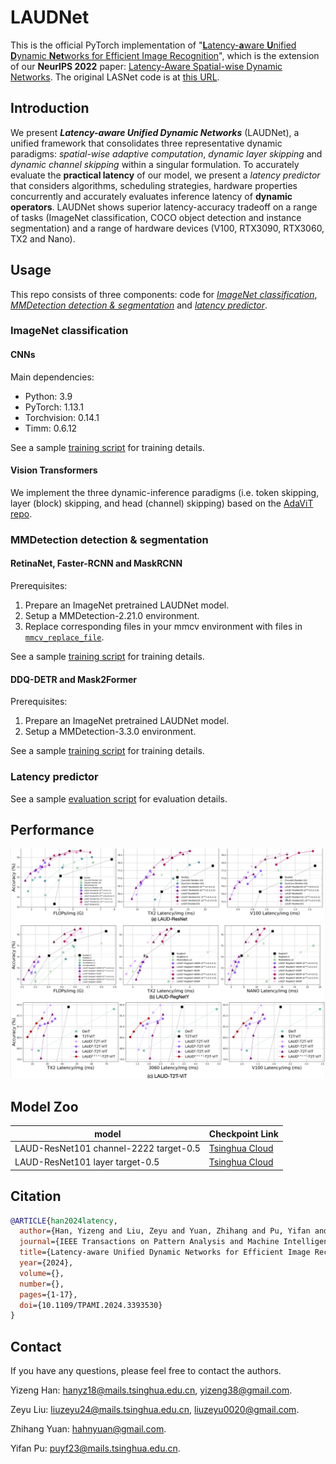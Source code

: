 # LAUDNet

This is the official PyTorch implementation of "[**L**atency-**a**ware **U**nified **D**ynamic **Net**works for Efficient Image Recognition](https://arxiv.org/pdf/2308.15949.pdf)", which is the extension of our **NeurIPS 2022** paper: [Latency-Aware Spatial-wise Dynamic Networks](https://arxiv.org/abs/2210.06223). The original LASNet code is at [this URL](https://github.com/LeapLabTHU/LASNet).

## Introduction

We present ***Latency-aware Unified Dynamic Networks*** (LAUDNet), a unified framework that consolidates three representative dynamic paradigms: *spatial-wise adaptive computation*, *dynamic layer skipping* and *dynamic channel skipping* within a singular formulation. To accurately evaluate the **practical latency** of our model, we present a *latency predictor* that considers algorithms, scheduling strategies, hardware properties concurrently and accurately evaluates inference latency of **dynamic operators**. LAUDNet shows superior latency-accuracy tradeoff on a range of tasks (ImageNet classification, COCO object detection and instance segmentation) and a range of hardware devices (V100, RTX3090, RTX3060, TX2 and Nano).

## Usage

This repo consists of three components: code for *[ImageNet classification](imagenet_classification)*, *[MMDetection detection &amp; segmentation](mmdetection-2.21.0)* and *[latency predictor](DyNetSimulator)*.

### ImageNet classification
#### CNNs
Main dependencies:

- Python: 3.9
- PyTorch: 1.13.1
- Torchvision: 0.14.1
- Timm: 0.6.12

See a sample [training script](imagenet_classification/train_scripts.sh) for training details.

#### Vision Transformers

We implement the three dynamic-inference paradigms (i.e. token skipping, layer (block) skipping, and head (channel) skipping) based on the [AdaViT repo](https://www.github.com/MengLcool/AdaViT/tree/main).

### MMDetection detection & segmentation

#### RetinaNet, Faster-RCNN and MaskRCNN

Prerequisites:

1. Prepare an ImageNet pretrained LAUDNet model.
2. Setup a MMDetection-2.21.0 environment.
3. Replace corresponding files in your mmcv environment with files in [`mmcv_replace_file`](mmdetection-2.21.0/mmcv_replace_file).

See a sample [training script](mmdetection-2.21.0/tools/scripts_LAUDNet.sh) for training details.

#### DDQ-DETR and Mask2Former

Prerequisites:

1. Prepare an ImageNet pretrained LAUDNet model.
2. Setup a MMDetection-3.3.0 environment.

See a sample [training script](mmdetection-3.3.0/tools/scripts_LAUDNet.sh) for training details.

### Latency predictor

See a sample [evaluation script](DyNetSimulator/eval_example.py) for evaluation details.

## Performance

<img src="./assets/laudnet_main_results.png" alt="fig1"/>

## Model Zoo

| model                                  | Checkpoint Link                                                           |
| -------------------------------------- | ------------------------------------------------------------------------- |
| LAUD-ResNet101 channel-2222 target-0.5 | [Tsinghua Cloud](https://cloud.tsinghua.edu.cn/f/94cce94acd6a4b4fbd2b/?dl=1) |
| LAUD-ResNet101 layer target-0.5        | [Tsinghua Cloud](https://cloud.tsinghua.edu.cn/f/9b5fc0cab64b4ed2badb/?dl=1) |

## Citation

```bibtex
@ARTICLE{han2024latency,
  author={Han, Yizeng and Liu, Zeyu and Yuan, Zhihang and Pu, Yifan and Wang, Chaofei and Song, Shiji and Huang, Gao},
  journal={IEEE Transactions on Pattern Analysis and Machine Intelligence}, 
  title={Latency-aware Unified Dynamic Networks for Efficient Image Recognition}, 
  year={2024},
  volume={},
  number={},
  pages={1-17},
  doi={10.1109/TPAMI.2024.3393530}
}
```



## Contact

If you have any questions, please feel free to contact the authors.

Yizeng Han: [hanyz18@mails.tsinghua.edu.cn](mailto:hanyz18@mails.tsinghua.edu.cn), [yizeng38@gmail.com](mailto:yizeng38@gmail.com).

Zeyu Liu: [liuzeyu24@mails.tsinghua.edu.cn](mailto:liuzeyu24@mails.tsinghua.edu.cn), [liuzeyu0020@gmail.com](mailto:liuzeyu0020@gmail.com).

Zhihang Yuan: [hahnyuan@gmail.com](mailto:hahnyuan@gmail.com).

Yifan Pu: [puyf23@mails.tsinghua.edu.cn](mailto:puyf@mails.tsinghua.edu.cn).
